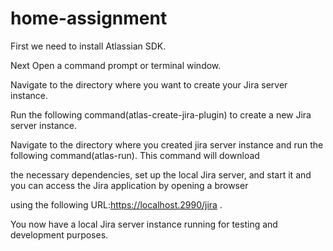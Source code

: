 # home-assignment
First we need to install Atlassian SDK.

Next Open a command prompt or terminal window.

Navigate to the directory where you want to create your Jira server instance.

Run the following command(atlas-create-jira-plugin) to create a new Jira server instance.

Navigate to the directory where you created jira server instance and run the following command(atlas-run). This command will download 

the necessary dependencies, set up the local Jira server, and start it and you can access the Jira application by opening a browser 

using the following URL:https://localhost.2990/jira .

You now have a local Jira server instance running for testing and development purposes.
